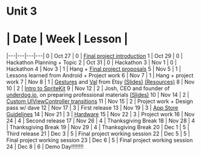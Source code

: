 # Unit 3
 # |  Date | Week | Lesson |
|---|---|---|---|
0 | Oct 27 | 0 | [Final project introduction](https://github.com/accesscode-2-2/unit-3-final-project)
1 | Oct 29 | 0 | Hackathon Planning + Topic
2 | Oct 31 | 0 | Hackathon
3 | Nov 1 | 0 | Hackathon
4 | Nov 3 | 1 | Hang + [Final project proposals](https://github.com/accesscode-2-2/unit-3-final-project/blob/master/project_proposals.md)
5 | Nov 5 | 1 | Lessons learned from Android + Project work
6 | Nov 7 | 1 | Hang + project work
7 | Nov 8 | 1 | [Gestures](gestures) and [Val](http://www.v-a-l-e-r-i-e.com/about/) from Etsy [(Slides)](/speakers/Val_UX_Talk.pdf) [(Resources)](/speakers/Val_resources/)
8 | Nov 10 | 2 | [Intro to SpriteKit](https://github.com/accesscode-2-2/IntroToSpriteKit)
9 | Nov 12 | 2 | Josh, CEO and founder of [underdog.io](https://underdog.io), on preparing professional materials [(Slides)](/speakers/underdog_deck.pdf)
10 | Nov 14 | 2 | [Custom UIViewController transitions](https://github.com/accesscode-2-2/unit-3/blob/master/lessons/week-2/2015_11_14.md)
11 | Nov 15 | 2 | Project work + Design pass w/ dave
12 | Nov 17 | 3 | First release
13 | Nov 19 | 3 | [App Store Guidelines](https://github.com/accesscode-2-2/unit-3/blob/master/lessons/week-3/2015_11_19.md)
14 | Nov 21 | 3 | [Hardware](https://github.com/accesscode-2-2/unit-3/blob/master/lessons/week-3/2015_11_21.md)
15 | Nov 22 | 3 | Project work
16 | Nov 24 | 4 | Second release
17 | Nov 26 | 4 | Thanksgiving Break
18 | Nov 28 | 4 | Thanksgiving Break
19 | Nov 29 | 4 | Thanksgiving Break
20 | Dec 1 | 5 | Third release
21 | Dec 3 | 5 | Final project working session
22 | Dec 5 | 5 | Final project working session
23 | Dec 6 | 5 | Final project working session
24 | Dec 8 | 6 | Demo Day!!!!!!!!
